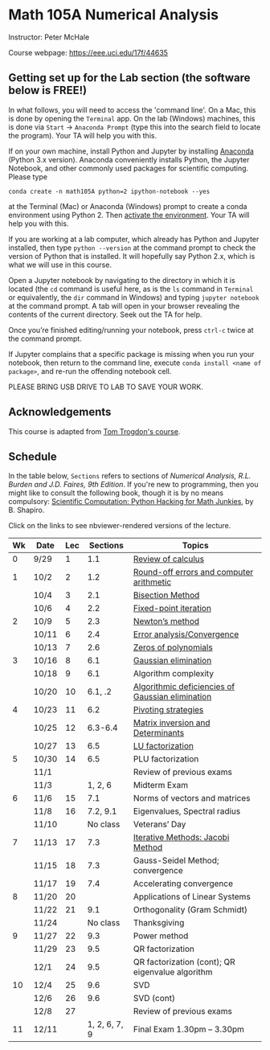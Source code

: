 # Math 105A Numerical Analysis 

Instructor: Peter McHale 

Course webpage: https://eee.uci.edu/17f/44635

## Getting set up for the Lab section (the software below is FREE!)

In what follows, you will need to access the 'command line'.
On a Mac, this is done by opening the `Terminal` app. On the lab (Windows) machines,
this is done via `Start` -> `Anaconda Prompt` (type this into the search field to locate the program).
Your TA will help you with this.

If on your own machine, install Python and Jupyter by installing
[Anaconda](https://www.continuum.io/downloads) (Python 3.x version).
 Anaconda conveniently installs Python, the Jupyter Notebook, and other commonly used packages for scientific computing.
Please type
```
conda create -n math105A python=2 ipython-notebook --yes
```
at the Terminal (Mac) or Anaconda (Windows) prompt to create a conda environment using Python 2. Then
[activate the environment](https://conda.io/docs/user-guide/tasks/manage-environments.html#activating-an-environment).
Your TA will help you with this.

If you are working at a lab computer, which already has Python and Jupyter installed, then
type `python --version` at the command prompt to
check the version of Python that is installed. It will hopefully say Python 2.x, which is what we will use in this course.

Open a Jupyter notebook by navigating to the directory in which it is located (the `cd` command is useful here,
as is the `ls` command in `Terminal` or equivalently, the `dir` command in Windows)
and typing `jupyter notebook` at the
command prompt.
A tab will open in your browser revealing the contents of the current directory.
Seek out the TA for help.

Once you’re finished editing/running your notebook, press `ctrl-c`
twice at the command prompt.

If Jupyter complains that a specific package is missing when you
run your notebook, then return to the command line, execute
`conda install <name of package>`, and re-run the offending notebook cell.

PLEASE BRING USB DRIVE TO LAB TO SAVE YOUR WORK. 

## Acknowledgements 

This course is adapted from [Tom Trogdon's course](https://www.math.uci.edu/~ttrogdon/105A/html/MATH105A.html).

## Schedule
In the table below, `Sections` refers to sections of *Numerical Analysis, R.L. Burden and J.D. Faires, 9th Edition*. 
If you're new to programming, then you might like to consult the 
following book, though 
it is by no means compulsory:
[Scientific Computation: Python Hacking for Math Junkies](http://calculuscastle.com/pythonbook.html), by B. Shapiro.

Click on the links to see nbviewer-rendered versions of the lecture. 

|Wk|Date|Lec|Sections|Topics
|---|---|---|---|---
|0|9/29|1|1.1|[Review of calculus](http://nbviewer.jupyter.org/github/petermchale/math105A/blob/master/lectures/Lecture01.ipynb)
|1|10/2|2|1.2|[Round-off errors and computer arithmetic](http://nbviewer.jupyter.org/github/petermchale/math105A/blob/master/lectures/Lecture02.ipynb)
||10/4|3|2.1|[Bisection Method](https://github.com/petermchale/math105A/blob/master/lectures/Lecture03.ipynb)
||10/6|4|2.2|[Fixed-point iteration](http://nbviewer.jupyter.org/github/petermchale/math105A/blob/master/lectures/Lecture04.ipynb)
|2|10/9|5|2.3|[Newton’s method](http://nbviewer.jupyter.org/github/petermchale/math105A/blob/master/lectures/Lecture05.ipynb)
||10/11|6|2.4|[Error analysis/Convergence](http://nbviewer.jupyter.org/github/petermchale/math105A/blob/master/lectures/Lecture06.ipynb)
||10/13|7|2.6|[Zeros of polynomials](http://nbviewer.jupyter.org/github/petermchale/math105A/blob/master/lectures/Lecture07.ipynb)
|3|10/16|8|6.1|[Gaussian elimination](http://nbviewer.jupyter.org/github/petermchale/math105A/blob/master/lectures/Lecture08.ipynb)
||10/18|9|6.1|Algorithm complexity
||10/20|10|6.1, .2|[Algorithmic deficiencies of Gaussian elimination](http://nbviewer.jupyter.org/github/petermchale/math105A/blob/master/lectures/Lecture10.ipynb)
|4|10/23|11|6.2|[Pivoting strategies](http://nbviewer.jupyter.org/github/petermchale/math105A/blob/master/lectures/Lecture11.ipynb)
||10/25|12|6.3-6.4|[Matrix inversion and Determinants](http://nbviewer.jupyter.org/github/petermchale/math105A/blob/master/lectures/Lecture12.ipynb)
||10/27|13|6.5|[LU factorization](http://nbviewer.jupyter.org/github/petermchale/math105A/blob/master/lectures/Lecture13.ipynb)
|5|10/30|14|6.5|PLU factorization
||11/1|||Review of previous exams
||11/3||1, 2, 6|Midterm Exam
|6|11/6|15|7.1|Norms of vectors and matrices
||11/8|16|7.2, 9.1|Eigenvalues, Spectral radius
||11/10||No class|Veterans’ Day
|7|11/13|17|7.3|[Iterative Methods: Jacobi Method](http://nbviewer.jupyter.org/github/petermchale/math105A/blob/master/lectures/Lecture17.ipynb)
||11/15|18|7.3|Gauss-Seidel Method; convergence 
||11/17|19|7.4|Accelerating convergence
|8|11/20|20||Applications of Linear Systems
||11/22|21|9.1|Orthogonality (Gram Schmidt)
||11/24||No class|Thanksgiving
|9|11/27|22|9.3|Power method 
||11/29|23|9.5|QR factorization
||12/1|24|9.5|QR factorization (cont); QR eigenvalue algorithm
|10|12/4|25|9.6|SVD 
||12/6|26|9.6| SVD (cont) 
||12/8|27||Review of previous exams
|11|12/11||1, 2, 6, 7, 9|Final Exam 1.30pm – 3.30pm

